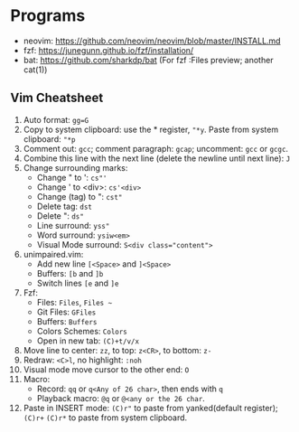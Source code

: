 # Programs

* neovim: https://github.com/neovim/neovim/blob/master/INSTALL.md
* fzf: https://junegunn.github.io/fzf/installation/
* bat: https://github.com/sharkdp/bat (For fzf :Files preview; another cat(1))

## Vim Cheatsheet

1. Auto format: `gg=G`
1. Copy to system clipboard: use the * register, `"*y`. Paste from system clipboard: `"*p`
1. Comment out: `gcc`; comment paragraph: `gcap`; uncomment: `gcc` or `gcgc`.
1. Combine this line with the next line (delete the newline until next line): `J`
1. Change surrounding marks: 
    - Change " to ': `cs"'`
    - Change ' to \<div\>: `cs'<div>`
    - Change (tag) to ": `cst"`
    - Delete tag: `dst`
    - Delete ": `ds"`
    - Line surround: `yss"`
    - Word surround: `ysiw<em>`
    - Visual Mode surround: `S<div class="content">`
1. unimpaired.vim:
    - Add new line `[<Space>` and `]<Space>`
    - Buffers: `[b` and `]b`
    - Switch lines `[e` and `]e`
1. Fzf:
    - Files: `Files`, `Files ~`
    - Git Files: `GFiles`
    - Buffers: `Buffers`
    - Colors Schemes: `Colors`
    - Open in new tab: `(C)+t/v/x`
1. Move line to center: `zz`, to top: `z<CR>`, to bottom: `z-`
1. Redraw: `<C>l`, no highlight: `:noh`
1. Visual mode move cursor to the other end: `O`
1. Macro:
    - Record: `qq` or `q<Any of 26 char>`, then ends with `q`
    - Playback macro: `@q` or `@<any or the 26 char`.
1. Paste in INSERT mode: `(C)r"` to paste from yanked(default register); `(C)r+` `(C)r*` to paste from system clipboard.



